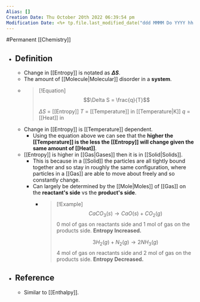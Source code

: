 ```yaml
---
Alias: []
Creation Date: Thu October 20th 2022 06:39:54 pm 
Modification Date: <%+ tp.file.last_modified_date("ddd MMMM Do YYYY hh:mm:ss a") %>
---
```

#Permanent [[Chemistry]]

- ## Definition
	- Change in [[Entropy]] is notated as **$\Delta S$**.
	- The amount of [[Molecule|Molecular]] disorder in a **system**.
	- > [!Equation]
	  > $$\Delta S = \frac{q}{T}$$
	  > 
	  > $\Delta S$ = [[Entropy]]
	  > $T$ = [[Temperature]] in [[Temperature|K]]
	  > $q$ = [[Heat]] in 
	- Change in [[Entropy]] is [[Temperature]] dependent. 
		- Using the equation above we can see that the **higher the [[Temperature]] is the less the [[Entropy]] will change given the same amount of [[Heat]]**.
	- [[Entropy]] is higher in [[Gas|Gases]] then it is in [[Solid|Solids]].
		- This is because in a [[Solid]] the particles are all tightly bound together and so stay in roughly the same configuration, where particles in a [[Gas]] are able to move about freely and so constantly change.
		- Can largely be determined by the [[Mole|Moles]] of [[Gas]] on the **reactant's side** vs  the **product's side**.
			- > [!Example]
			  > $$CaCO_3(s) \rightarrow CaO(s) + CO_2(g)$$
			  > 0 mol of gas on reactants side and 1 mol of gas on the products side. **Entropy Increased.**
			  > 
			  > $$3H_2(g)+N_2(g)\rightarrow 2NH_3(g)$$
			  > 4 mol of gas on reactants side and 2 mol of gas on the products side. **Entropy Decreased.**
- ## Reference
	- Similar to [[Enthalpy]].